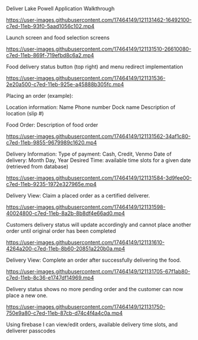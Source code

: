 Deliver Lake Powell Application Walkthrough



https://user-images.githubusercontent.com/17464149/121131462-16492100-c7ed-11eb-93f0-5aad1056c102.mp4

Launch screen and food selection screens


https://user-images.githubusercontent.com/17464149/121131510-26610080-c7ed-11eb-869f-719efbd8c6a2.mp4

Food delivery status button (top right) and menu redirect implementation


https://user-images.githubusercontent.com/17464149/121131536-2e20a500-c7ed-11eb-925e-a45888b305fc.mp4

Placing an order (example):

Location information:
  Name
  Phone number
  Dock name
  Description of location (slip #)

Food Order:
  Description of food order

https://user-images.githubusercontent.com/17464149/121131562-34af1c80-c7ed-11eb-9855-9679989c1620.mp4

Delivery Information:
  Type of payment: Cash, Credit, Venmo
  Date of delivery: Month Day, Year
  Desired Time: available time slots for a given date (retrieved from database)
  

https://user-images.githubusercontent.com/17464149/121131584-3d9fee00-c7ed-11eb-9235-1972e327965e.mp4

Delivery View:
  Claim a placed order as a certified deliverer.

https://user-images.githubusercontent.com/17464149/121131598-40024800-c7ed-11eb-8a2b-8b8df4e66ad0.mp4


 Customers delivery status will update accordingly and cannot place another order until original order has been completed


https://user-images.githubusercontent.com/17464149/121131610-4264a200-c7ed-11eb-8b60-20851a220b0a.mp4

Delivery View:
  Complete an order after successfully delivering the food. 

https://user-images.githubusercontent.com/17464149/121131705-67f1ab80-c7ed-11eb-8c36-e1747df14969.mp4

Delivery status shows no more pending order and the customer can now place a new one. 


https://user-images.githubusercontent.com/17464149/121131750-750e9a80-c7ed-11eb-87cb-d74c4f4a4c0a.mp4

Using firebase I can view/edit orders, available delivery time slots, and deliverer passcodes

